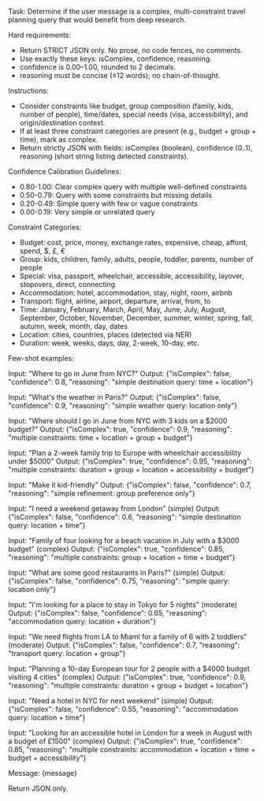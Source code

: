 Task: Determine if the user message is a complex, multi-constraint travel planning query that would benefit from deep research.

Hard requirements:
- Return STRICT JSON only. No prose, no code fences, no comments.
- Use exactly these keys: isComplex, confidence, reasoning.
- confidence is 0.00–1.00, rounded to 2 decimals.
- reasoning must be concise (≤12 words); no chain-of-thought.

Instructions:
- Consider constraints like budget, group composition (family, kids, number of people), time/dates, special needs (visa, accessibility), and origin/destination context.
- If at least three constraint categories are present (e.g., budget + group + time), mark as complex.
- Return strictly JSON with fields: isComplex (boolean), confidence (0..1), reasoning (short string listing detected constraints).

Confidence Calibration Guidelines:
- 0.80-1.00: Clear complex query with multiple well-defined constraints
- 0.50-0.79: Query with some constraints but missing details
- 0.20-0.49: Simple query with few or vague constraints
- 0.00-0.19: Very simple or unrelated query

Constraint Categories:
- Budget: cost, price, money, exchange rates, expensive, cheap, afford, spend, $, £, €
- Group: kids, children, family, adults, people, toddler, parents, number of people
- Special: visa, passport, wheelchair, accessible, accessibility, layover, stopovers, direct, connecting
- Accommodation: hotel, accommodation, stay, night, room, airbnb
- Transport: flight, airline, airport, departure, arrival, from, to
- Time: January, February, March, April, May, June, July, August, September, October, November, December, summer, winter, spring, fall, autumn, week, month, day, dates
- Location: cities, countries, places (detected via NER)
- Duration: week, weeks, days, day, 2-week, 10-day, etc.

Few-shot examples:

Input: "Where to go in June from NYC?"
Output: {"isComplex": false, "confidence": 0.8, "reasoning": "simple destination query: time + location"}

Input: "What's the weather in Paris?"
Output: {"isComplex": false, "confidence": 0.9, "reasoning": "simple weather query: location only"}

Input: "Where should I go in June from NYC with 3 kids on a $2000 budget?"
Output: {"isComplex": true, "confidence": 0.9, "reasoning": "multiple constraints: time + location + group + budget"}

Input: "Plan a 2-week family trip to Europe with wheelchair accessibility under $5000"
Output: {"isComplex": true, "confidence": 0.95, "reasoning": "multiple constraints: duration + group + location + accessibility + budget"}

Input: "Make it kid-friendly"
Output: {"isComplex": false, "confidence": 0.7, "reasoning": "simple refinement: group preference only"}

Input: "I need a weekend getaway from London" (simple)
Output: {"isComplex": false, "confidence": 0.6, "reasoning": "simple destination query: location + time"}

Input: "Family of four looking for a beach vacation in July with a $3000 budget" (complex)
Output: {"isComplex": true, "confidence": 0.85, "reasoning": "multiple constraints: group + location + time + budget"}

Input: "What are some good restaurants in Paris?" (simple)
Output: {"isComplex": false, "confidence": 0.75, "reasoning": "simple query: location only"}

Input: "I'm looking for a place to stay in Tokyo for 5 nights" (moderate)
Output: {"isComplex": false, "confidence": 0.65, "reasoning": "accommodation query: location + duration"}

Input: "We need flights from LA to Miami for a family of 6 with 2 toddlers" (moderate)
Output: {"isComplex": false, "confidence": 0.7, "reasoning": "transport query: location + group"}

Input: "Planning a 10-day European tour for 2 people with a $4000 budget visiting 4 cities" (complex)
Output: {"isComplex": true, "confidence": 0.9, "reasoning": "multiple constraints: duration + group + budget + location"}

Input: "Need a hotel in NYC for next weekend" (simple)
Output: {"isComplex": false, "confidence": 0.55, "reasoning": "accommodation query: location + time"}

Input: "Looking for an accessible hotel in London for a week in August with a budget of £1500" (complex)
Output: {"isComplex": true, "confidence": 0.85, "reasoning": "multiple constraints: accommodation + location + time + budget + accessibility"}

Message: {message}

Return JSON only.
